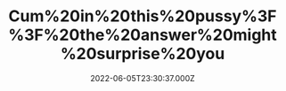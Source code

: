 ---
title: "Cum%20in%20this%20pussy%3F%3F%20the%20answer%20might%20surprise%20you"
videoSrc: https://f000.backblazeb2.com/file/futureporn/projektmelody-chaturbate-2022-06-05.mp4
videoSrcHash: bafybeiea7elzrcojpykmyktg4vdg4pislm2h6cxxgim6db3kbs3xxlaw4a?filename=projektmelody-chaturbate-20220605T233037Z-source.mp4
video720Hash: 
video480Hash: 
video360Hash: 
video240Hash: bafybeie2fnz477ir3vvm6cefgh665r4sdza2ogg6eirdmi6n33yyz2mrzm?filename=projektmelody-chaturbate-20220605T233037Z-240p.mp4
thinHash: 
thiccHash: bafkreif7cpt7ymwzmkwisy3e7ncnigl3s4cslv2nzkooqnj47mtrjbrjnu?filename=20220605T233037Z-thicc.jpg
announceTitle: "less%20censorish%20------------%3E%20%20%20other%20stuff%28%20%E3%81%A4%20%E2%97%95o%E2%97%95%20%29%E3%81%A4"
announceUrl: https://twitter.com/ProjektMelody/status/1533592158179139585
date: 2022-06-05T23:30:37.000Z
note: 
video240TmpFilePath: 
tmpFilePath: /root/projektmelody-chaturbate-2022-06-05.mp4
layout: layouts/vod.njk
tags:
---